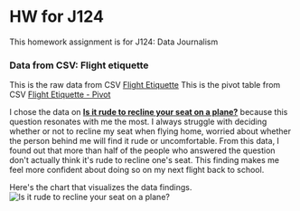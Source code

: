# HW for J124

This homework assignment is for J124: Data Journalism


### Data from CSV: Flight etiquette

This is the raw data from CSV
[Flight Etiquette](Flyingetiquette-Raw.csv)
This is the pivot table from CSV
[Flight Etiquette - Pivot](Flyingetiquette-Pivot1.csv)

I chose the data on <ins>**Is it rude to recline your seat on a plane?**</ins> because this question resonates with me the most. I always struggle with deciding whether or not to recline my seat when flying home, worried about whether the person behind me will find it rude or uncomfortable. From this data, I found out that more than half of the people who answered the question don't actually think it's rude to recline one's seat. This finding makes me feel more confident about doing so on my next flight back to school.

Here's the chart that visualizes the data findings.
![Is it rude to recline your seat on a plane?](Flight-manner-data-visualization.png)
